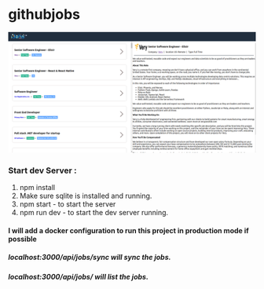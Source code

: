 # githubjobs

![alt text](preview.png "Title")

### Start dev Server : 
1. npm install
2. Make sure sqlite is installed and running.
3. npm start - to start the server
4. npm run dev  - to start the dev server running.

#### I will add a docker configuration to run this project in production mode if possible

##### localhost:3000/api/jobs/sync will sync the jobs.
##### localhost:3000/api/jobs/ will list the jobs.
